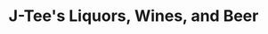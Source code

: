 ---
title: "J-Tee's Liquors, Wines, and Beer"
url: /pennsville/j-tees-liquors-wines-and-beer/
shop: Spirituosen
---